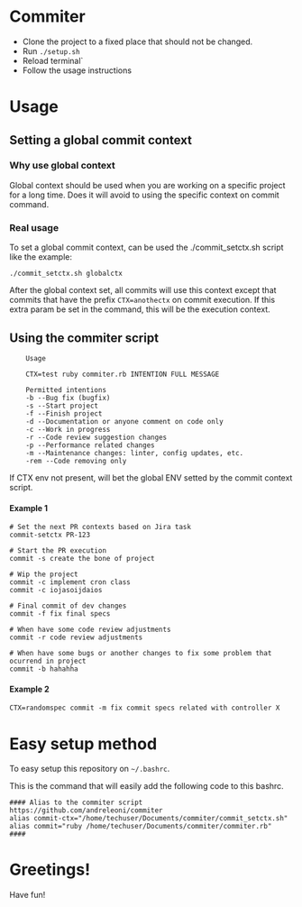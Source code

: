 # Commiter

* Clone the project to a fixed place that should not be changed.
* Run `./setup.sh`
* Reload terminal`
* Follow the usage instructions

# Usage

## Setting a global commit context

### Why use global context

Global context should be used when you are working on a specific project for a long time. Does it will avoid to using the specific context on commit command.

### Real usage

To set a global commit context, can be used the ./commit_setctx.sh script like the example:

`./commit_setctx.sh globalctx`

After the global context set, all commits will use this context except that commits that have the prefix `CTX=anothectx` on commit execution. If this extra param be set in the command, this will be the execution context.

## Using the commiter script

```
    Usage

    CTX=test ruby commiter.rb INTENTION FULL MESSAGE

    Permitted intentions
    -b --Bug fix (bugfix)
    -s --Start project
    -f --Finish project
    -d --Documentation or anyone comment on code only
    -c --Work in progress
    -r --Code review suggestion changes
    -p --Performance related changes
    -m --Maintenance changes: linter, config updates, etc.
    -rem --Code removing only
```

If CTX env not present, will bet the global ENV setted by the commit context script.

#### Example 1

```
# Set the next PR contexts based on Jira task
commit-setctx PR-123

# Start the PR execution
commit -s create the bone of project

# Wip the project
commit -c implement cron class
commit -c iojasoijdaios

# Final commit of dev changes
commit -f fix final specs

# When have some code review adjustments
commit -r code review adjustments

# When have some bugs or another changes to fix some problem that ocurrend in project
commit -b hahahha
```

#### Example 2

```
CTX=randomspec commit -m fix commit specs related with controller X
```

# Easy setup method

To easy setup this repository on `~/.bashrc`.

This is the command that will easily add the following code to this bashrc.

```
#### Alias to the commiter script https://github.com/andreleoni/commiter
alias commit-ctx="/home/techuser/Documents/commiter/commit_setctx.sh"
alias commit="ruby /home/techuser/Documents/commiter/commiter.rb"
####
```

# Greetings!

Have fun!
